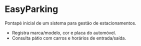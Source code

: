 # EasyParking
Pontapé inicial de um sistema para gestão de estacionamentos.
- Registra marca/modelo, cor e placa do automóvel.
- Consulta pátio com carros e horários de entrada/saída.
